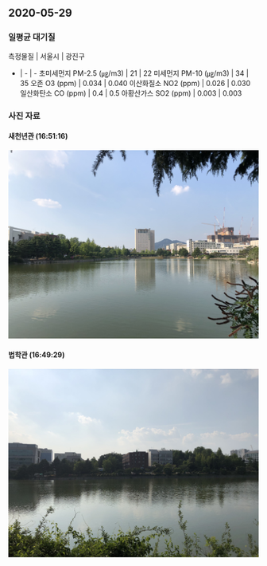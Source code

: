 ## 2020-05-29

### 일평균 대기질

측정물질 | 서울시 | 광진구
- | - | -
초미세먼지 PM-2.5 (㎍/m3) | 21 | 22
미세먼지 PM-10 (㎍/m3) | 34 | 35
오존 O3 (ppm) | 0.034 | 0.040
이산화질소 NO2 (ppm) | 0.026 | 0.030
일산화탄소 CO (ppm) | 0.4 | 0.5
아황산가스 SO2 (ppm) | 0.003 | 0.003

### 사진 자료

#### 새천년관 (16:51:16)

![](1.jpeg)

#### 법학관 (16:49:29)

![](2.jpeg)

